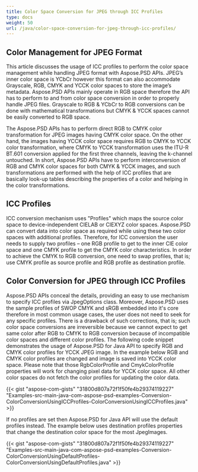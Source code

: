 ```yaml
---
title: Color Space Conversion for JPEG through ICC Profiles
type: docs
weight: 50
url: /java/color-space-conversion-for-jpeg-through-icc-profiles/
---
```


## **Color Management for JPEG Format**


This article discusses the usage of ICC profiles to perform the color space management while handling JPEG format with Aspose.PSD APIs. JPEG’s inner color space is YCbCr however this format can also accommodate Grayscale, RGB, CMYK and YCCK color spaces to store the image’s metadata. Aspose.PSD APIs mainly operate in RGB space therefore the API has to perform to and from color space conversion in order to properly handle JPEG files. Grayscale to RGB & YCbCr to RGB conversions can be done with mathematical transformations but CMYK & YCCK spaces cannot be easily converted to RGB space.



The Aspose.PSD APIs has to perform direct RGB to CMYK color transformation for JPEG images having CMYK color space. On the other hand, the images having YCCK color space requires RGB to CMYK to YCCK color transformation, where CMYK to YCCK transformation uses the ITU-R BT.601 conversion applied for the first three channels, leaving the k-channel untouched. In short, Aspose.PSD APIs have to perform interconversion of RGB and CMYK color spaces for both CMYK & YCCK images, and such transformations are performed with the help of ICC profiles that are basically look-up tables describing the properties of a color and helping in the color transformations.


## **ICC Profiles**
ICC conversion mechanism uses "Profiles" which maps the source color space to device-independent CIELAB or CIEXYZ color spaces. Aspose.PSD can convert data into color space as required while using these two color spaces with additional profiles. Therefore, for ICC conversion the user needs to supply two profiles – one RGB profile to get to the inner CIE color space and one CMYK profile to get the CMYK color characteristics. In order to achieve the CMYK to RGB conversion, one need to swap profiles, that is; use CMYK profile as source profile and RGB profile as destination profile.
## **Color Conversion for JPEG through ICC Profiles**
Aspose.PSD APIs conceal the details, providing an easy to use mechanism to specify ICC profiles via JpegOptions class. Moreover, Aspose.PSD uses the sample profiles of SWOP CMYK and sRGB embedded into it's core therefore in most common usage cases, the user does not need to seek for any specific profiles. There is a drawback of such corrections, that is; such color space conversions are irreversible because we cannot expect to get same color after RGB to CMYK to RGB conversion because of incompatible color spaces and different color profiles. The following code snippet demonstrates the usage of Aspose.PSD for Java API to specify RGB and CMYK color profiles for YCCK JPEG image. In the example below RGB and CMYK color profiles are changed and image is saved into YCCK color space. Please note that those RgbColorProfile and CmykColorProfile properties will work for changing pixel data for YCCK color space. All other color spaces do not fetch the color profiles for updating the color data.



{{< gist "aspose-com-gists" "31800d807a72f1f50fe4b29374119227" "Examples-src-main-java-com-aspose-psd-examples-Conversion-ColorConversionUsingICCProfiles-ColorConversionUsingICCProfiles.java" >}}



If no profiles are set then Aspose.PSD for Java API will use the default profiles instead. The example below uses destination profiles properties that change the destination color space for the most JpegImages.



{{< gist "aspose-com-gists" "31800d807a72f1f50fe4b29374119227" "Examples-src-main-java-com-aspose-psd-examples-Conversion-ColorConversionUsingDefaultProfiles-ColorConversionUsingDefaultProfiles.java" >}}
